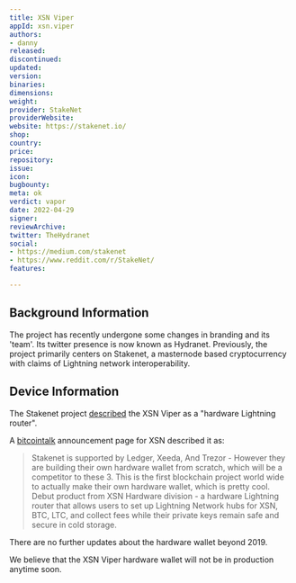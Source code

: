 ```yaml
---
title: XSN Viper
appId: xsn.viper
authors:
- danny
released: 
discontinued: 
updated: 
version: 
binaries: 
dimensions: 
weight: 
provider: StakeNet
providerWebsite: 
website: https://stakenet.io/
shop: 
country: 
price: 
repository: 
issue: 
icon: 
bugbounty: 
meta: ok
verdict: vapor
date: 2022-04-29
signer: 
reviewArchive: 
twitter: TheHydranet
social:
- https://medium.com/stakenet
- https://www.reddit.com/r/StakeNet/
features: 

---
```


## Background Information 

The project has recently undergone some changes in branding and its 'team'. Its twitter presence is now known as Hydranet. Previously, the project primarily centers on Stakenet, a masternode based cryptocurrency with claims of Lightning network interoperability. 

## Device Information 

The Stakenet project [described](https://twitter.com/TheHydranet/status/1088401906341462017?lang=da) the XSN Viper as a "hardware Lightning router". 

A [bitcointalk](https://bitcointalk.org/index.php?topic=5156157.0) announcement page for XSN described it as:

> Stakenet is supported by Ledger, Xeeda, And Trezor - However they are building their own hardware wallet from scratch, which will be a competitor to these 3. This is the first blockchain project world wide to actually make their own hardware wallet, which is pretty cool. Debut product from XSN Hardware division - a hardware Lightning router that allows users to set up Lightning Network hubs for XSN, BTC, LTC, and collect fees while their private keys remain safe and secure in cold storage.

There are no further updates about the hardware wallet beyond 2019. 

We believe that the XSN Viper hardware wallet will not be in production anytime soon.